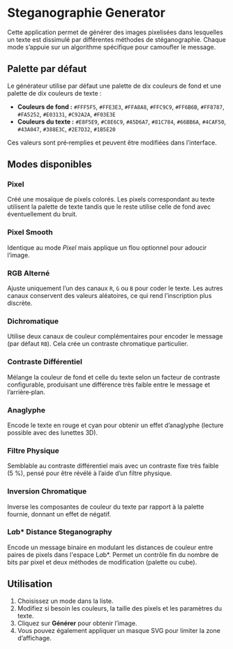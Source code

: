 # Steganographie Generator

Cette application permet de générer des images pixelisées dans lesquelles un texte est dissimulé par différentes méthodes de stéganographie. Chaque mode s’appuie sur un algorithme spécifique pour camoufler le message.

## Palette par défaut

Le générateur utilise par défaut une palette de dix couleurs de fond et une palette de dix couleurs de texte :

- **Couleurs de fond :** `#FFF5F5`, `#FFE3E3`, `#FFA8A8`, `#FFC9C9`, `#FF6B6B`, `#FF8787`, `#FA5252`, `#E03131`, `#C92A2A`, `#F03E3E`
- **Couleurs du texte :** `#E8F5E9`, `#C8E6C9`, `#A5D6A7`, `#81C784`, `#66BB6A`, `#4CAF50`, `#43A047`, `#388E3C`, `#2E7D32`, `#1B5E20`

Ces valeurs sont pré‑remplies et peuvent être modifiées dans l’interface.

## Modes disponibles

### Pixel
Créé une mosaïque de pixels colorés. Les pixels correspondant au texte utilisent la palette de texte tandis que le reste utilise celle de fond avec éventuellement du bruit.

### Pixel Smooth
Identique au mode *Pixel* mais applique un flou optionnel pour adoucir l’image.

### RGB Alterné
Ajuste uniquement l’un des canaux `R`, `G` ou `B` pour coder le texte. Les autres canaux conservent des valeurs aléatoires, ce qui rend l’inscription plus discrète.

### Dichromatique
Utilise deux canaux de couleur complémentaires pour encoder le message (par défaut `RB`). Cela crée un contraste chromatique particulier.

### Contraste Différentiel
Mélange la couleur de fond et celle du texte selon un facteur de contraste configurable, produisant une différence très faible entre le message et l’arrière‑plan.

### Anaglyphe
Encode le texte en rouge et cyan pour obtenir un effet d’anaglyphe (lecture possible avec des lunettes 3D).

### Filtre Physique
Semblable au contraste différentiel mais avec un contraste fixe très faible (5 %), pensé pour être révélé à l’aide d’un filtre physique.

### Inversion Chromatique
Inverse les composantes de couleur du texte par rapport à la palette fournie, donnant un effet de négatif.

### L*a*b* Distance Steganography
Encode un message binaire en modulant les distances de couleur entre paires de pixels dans l'espace L*a*b*. Permet un contrôle fin du nombre de bits par pixel et deux méthodes de modification (palette ou cube).

## Utilisation

1. Choisissez un mode dans la liste.
2. Modifiez si besoin les couleurs, la taille des pixels et les paramètres du texte.
3. Cliquez sur **Générer** pour obtenir l’image.
4. Vous pouvez également appliquer un masque SVG pour limiter la zone d’affichage.

